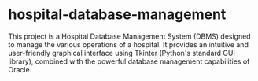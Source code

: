# hospital-database-management
This project is a Hospital Database Management System (DBMS) designed to manage the various operations of a hospital. It provides an intuitive and user-friendly graphical interface using Tkinter (Python's standard GUI library), combined with the powerful database management capabilities of Oracle.
